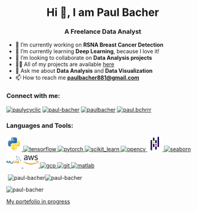 <h1 align="center">Hi 👋, I am Paul Bacher</h1>
<h3 align="center">A Freelance Data Analyst</h3>

- 🔭 I’m currently working on **RSNA Breast Cancer Detection**
- 🌱 I’m currently learning **Deep Learning**, because I love it!
- 👯 I’m looking to collaborate on **Data Analysis projects**
- 👨‍💻 All of my projects are available [here](https://www.kaggle.com/paulbacher/code)
- 💬 Ask me about **Data Analysis** and **Data Visualization**
- 📫 How to reach me **paulbacher881@gmail.com**

<h3 align="left">Connect with me:</h3>
<p align="left">
<a href="https://twitter.com/paulycyclic" target="blank"><img align="center" src="https://raw.githubusercontent.com/rahuldkjain/github-profile-readme-generator/master/src/images/icons/Social/twitter.svg" alt="paulycyclic" height="30" width="40" /></a>
<a href="https://linkedin.com/in/paul-bacher" target="blank"><img align="center" src="https://raw.githubusercontent.com/rahuldkjain/github-profile-readme-generator/master/src/images/icons/Social/linked-in-alt.svg" alt="paul-bacher" height="30" width="40" /></a>
<a href="https://kaggle.com/paulbacher" target="blank"><img align="center" src="https://raw.githubusercontent.com/rahuldkjain/github-profile-readme-generator/master/src/images/icons/Social/kaggle.svg" alt="paulbacher" height="30" width="40" /></a>
<a href="https://instagram.com/paul.bchrrr" target="blank"><img align="center" src="https://raw.githubusercontent.com/rahuldkjain/github-profile-readme-generator/master/src/images/icons/Social/instagram.svg" alt="paul.bchrrr" height="30" width="40" /></a>
</p>

<h3 align="left">Languages and Tools:</h3>


<a href="https://www.python.org" target="_blank" rel="noreferrer"> <img src="https://raw.githubusercontent.com/devicons/devicon/master/icons/python/python-original.svg" alt="python" width="40" height="40"/> </a> <a href="https://www.tensorflow.org" target="_blank" rel="noreferrer"> <img src="https://www.vectorlogo.zone/logos/tensorflow/tensorflow-icon.svg" alt="tensorflow" width="40" height="40"/> </a> <a href="https://pytorch.org/" target="_blank" rel="noreferrer"> <img src="https://www.vectorlogo.zone/logos/pytorch/pytorch-icon.svg" alt="pytorch" width="40" height="40"/> </a> <a href="https://scikit-learn.org/" target="_blank" rel="noreferrer"> <img src="https://upload.wikimedia.org/wikipedia/commons/0/05/Scikit_learn_logo_small.svg" alt="scikit_learn" width="40" height="40"/> </a> <a href="https://opencv.org/" target="_blank" rel="noreferrer"> <img src="https://www.vectorlogo.zone/logos/opencv/opencv-icon.svg" alt="opencv" width="40" height="40"/> </a> <a href="https://pandas.pydata.org/" target="_blank" rel="noreferrer"> <img src="https://raw.githubusercontent.com/devicons/devicon/2ae2a900d2f041da66e950e4d48052658d850630/icons/pandas/pandas-original.svg" alt="pandas" width="40" height="40"/> </a> <a href="https://seaborn.pydata.org/" target="_blank" rel="noreferrer"> <img src="https://seaborn.pydata.org/_images/logo-mark-lightbg.svg" alt="seaborn" width="40" height="40"/> </a> <a href="https://www.mysql.com/" target="_blank" rel="noreferrer"> <img src="https://raw.githubusercontent.com/devicons/devicon/master/icons/mysql/mysql-original-wordmark.svg" alt="mysql" width="40" height="40"/> <a href="https://aws.amazon.com" target="_blank" rel="noreferrer"> <img src="https://raw.githubusercontent.com/devicons/devicon/master/icons/amazonwebservices/amazonwebservices-original-wordmark.svg" alt="aws" width="40" height="40"/> </a> <a href="https://cloud.google.com" target="_blank" rel="noreferrer"> <img src="https://www.vectorlogo.zone/logos/google_cloud/google_cloud-icon.svg" alt="gcp" width="40" height="40"/> </a> <a href="https://git-scm.com/" target="_blank" rel="noreferrer"> <img src="https://www.vectorlogo.zone/logos/git-scm/git-scm-icon.svg" alt="git" width="40" height="40"/> </a> <a href="https://www.mathworks.com/" target="_blank" rel="noreferrer"> <img src="https://upload.wikimedia.org/wikipedia/commons/2/21/Matlab_Logo.png" alt="matlab" width="40" height="40"/> </a>  

<p>&nbsp;<img align="center" src="https://github-readme-stats.vercel.app/api?username=paul-bacher&show_icons=true&locale=en" alt="paul-bacher" /><img align="center" src="https://github-readme-streak-stats.herokuapp.com/?user=paul-bacher&" alt="paul-bacher" /></p>

<p align="left"> <img src="https://komarev.com/ghpvc/?username=paul-bacher&label=Profile%20views&color=0e75b6&style=flat" alt="paul-bacher" /> </p>
  
[My portefolio in progress](https://paul-bacher.carrd.co)
